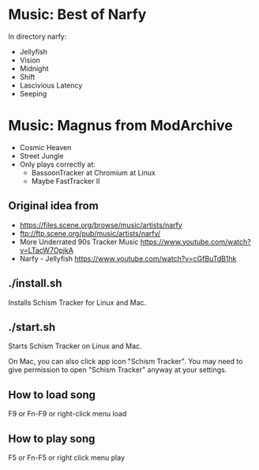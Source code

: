 # Music: Best of Narfy

In directory narfy:

- Jellyfish
- Vision
- Midnight
- Shift
- Lascivious Latency
- Seeping

# Music: Magnus from ModArchive

- Cosmic Heaven
- Street Jungle
- Only plays correctly at:
  - BassoonTracker at Chromium at Linux
  - Maybe FastTracker II

## Original idea from

- https://files.scene.org/browse/music/artists/narfy
- ftp://ftp.scene.org/pub/music/artists/narfy/
- More Underrated 90s Tracker Music https://www.youtube.com/watch?v=LTacW7OpjkA
- Narfy - Jellyfish https://www.youtube.com/watch?v=cGfBuTdB1hk

## ./install.sh

Installs Schism Tracker for Linux and Mac.

## ./start.sh

Starts Schism Tracker on Linux and Mac.

On Mac, you can also click app icon "Schism Tracker".
You may need to give permission to open "Schism Tracker" anyway at your settings.

## How to load song

F9 or Fn-F9 or right-click menu load

## How to play song

F5 or Fn-F5 or right click menu play
